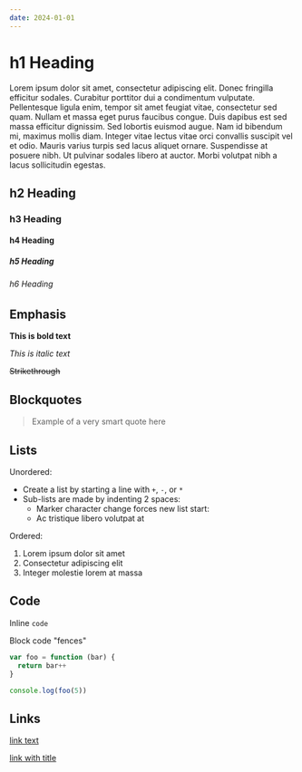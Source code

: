 ```yaml
---
date: 2024-01-01
---
```


# h1 Heading

Lorem ipsum dolor sit amet, consectetur adipiscing elit. Donec fringilla efficitur sodales. Curabitur porttitor dui a condimentum vulputate. Pellentesque ligula enim, tempor sit amet feugiat vitae, consectetur sed quam. Nullam et massa eget purus faucibus congue. Duis dapibus est sed massa efficitur dignissim. Sed lobortis euismod augue. Nam id bibendum mi, maximus mollis diam. Integer vitae lectus vitae orci convallis suscipit vel et odio. Mauris varius turpis sed lacus aliquet ornare. Suspendisse at posuere nibh. Ut pulvinar sodales libero at auctor. Morbi volutpat nibh a lacus sollicitudin egestas.

## h2 Heading

### h3 Heading

#### h4 Heading

##### h5 Heading

###### h6 Heading

## Emphasis

**This is bold text**

_This is italic text_

~~Strikethrough~~

## Blockquotes

> Example of a very smart quote here

## Lists

Unordered:

- Create a list by starting a line with `+`, `-`, or `*`
- Sub-lists are made by indenting 2 spaces:
  - Marker character change forces new list start:
  - Ac tristique libero volutpat at

Ordered:

1. Lorem ipsum dolor sit amet
2. Consectetur adipiscing elit
3. Integer molestie lorem at massa

## Code

Inline `code`

Block code "fences"

```js
var foo = function (bar) {
  return bar++
}

console.log(foo(5))
```

## Links

[link text](http://dev.nodeca.com)

[link with title](http://nodeca.github.io/pica/demo/ 'title text!')
